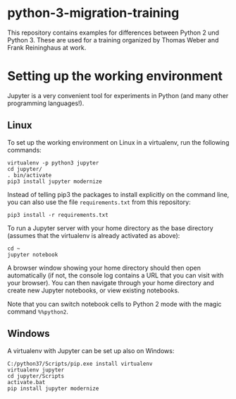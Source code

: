 # python-3-migration-training
This repository contains examples for differences between Python 2 und Python 3. These are used for a training organized by Thomas Weber and Frank Reininghaus at work.

# Setting up the working environment
Jupyter is a very convenient tool for experiments in Python (and many other programming languages!).

## Linux
To set up the working environment on Linux in a virtualenv, run the following commands:

    virtualenv -p python3 jupyter
    cd jupyter/
    . bin/activate
    pip3 install jupyter modernize

Instead of telling pip3 the packages to install explicitly on the command line, you can also use the file `requirements.txt` from this repository:

    pip3 install -r requirements.txt

To run a Jupyter server with your home directory as the base directory (assumes that the virtualenv is already activated as above):

    cd ~
    jupyter notebook

A browser window showing your home directory should then open automatically (if not, the console log contains a URL that you can visit with your browser). You can then navigate through your home directory and create new Jupyter notebooks, or view existing notebooks.

Note that you can switch notebook cells to Python 2 mode with the magic command `%%python2`.

## Windows

A virtualenv with Jupyter can be set up also on Windows:

    C:/python37/Scripts/pip.exe install virtualenv
    virtualenv jupyter
    cd jupyter/Scripts
    activate.bat
    pip install jupyter modernize
